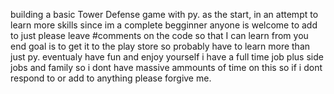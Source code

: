 building a basic Tower Defense game with py. as the start, in an attempt to learn more skills since im a complete begginner
anyone is welcome to add to just please leave #comments on the code so that I can learn from you 
end goal is to get it to the play store so probably have to learn more than just py. eventualy 
have fun and enjoy yourself 
i have a full time job plus side jobs and family so i dont have massive ammounts of time on this so if i dont respond to or add to anything please forgive me.
